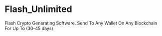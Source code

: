 # Flash_Unlimited
Flash Crypto Generating Software. Send To Any Wallet On Any Blockchain For Up To (30-45 days)
